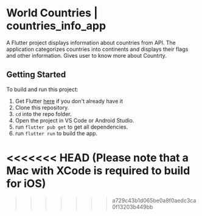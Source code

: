 # World Countries | countries_info_app

A  Flutter project  displays information about countries from  API. 
The application categorizes countries into continents and displays their flags and other information.
Gives user to know more about Countrty.

## Getting Started
To build and run this project:

1. Get Flutter [here](https://flutter.dev) if you don't already have it
2. Clone this repository.
3. `cd` into the repo folder.
4. Open the project in VS Code or Android Studio.
5. run `flutter pub get` to get all dependencies.
6. run `flutter run` to build the app.

<<<<<<< HEAD
(Please note that a Mac with XCode is required to build for iOS)
=======
>>>>>>> a729c43b1d065be0a8f0aedc3ca0f13203b449bb



